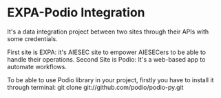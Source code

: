 # EXPA-Podio Integration

It's a data integration project between two sites through their APIs with some credentials.


First site is EXPA: it's AIESEC site to empower AIESECers to be able to handle their operations.
Second Site is Podio: It's a web-based app to automate workflows.


To be able to use Podio library in your project, firstly you have to install it through terminal:
    git clone git://github.com/podio/podio-py.git




